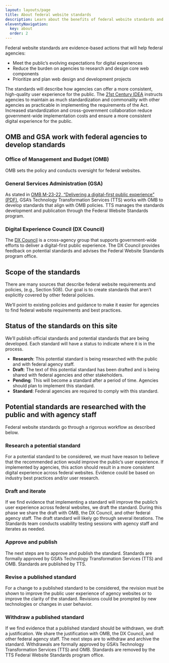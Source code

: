 ```yaml
---
layout: layouts/page
title: About federal website standards
description: Learn about the benefits of federal website standards and how they're created and managed.
eleventyNavigation:
  key: about
  order: 2
---
```


Federal website standards are evidence-based actions that will help federal agencies:
- Meet the public’s evolving expectations for digital experiences
- Reduce the burden on agencies to research and design core web components
- Prioritize and plan web design and development projects

The standards will describe how agencies can offer a more consistent, high-quality user experience for the public. The [21st Century IDEA](https://www.congress.gov/bill/115th-congress/house-bill/5759/text) instructs agencies to maintain as much standardization and commonality with other agencies as practicable in implementing the requirements of the Act. Increased standardization and cross-government collaboration reduce government-wide implementation costs and ensure a more consistent digital experience for the public. 


## OMB and GSA work with federal agencies to develop standards

### Office of Management and Budget (OMB)

OMB sets the policy and conducts oversight for federal websites. 

### General Services Administration (GSA)

As stated in [OMB M-23-22, “Delivering a digital-first public experience” (PDF)](https://www.whitehouse.gov/wp-content/uploads/2023/09/M-23-22-Delivering-a-Digital-First-Public-Experience.pdf), GSA’s Technology Transformation Services (TTS) works with OMB to develop standards that align with OMB policies. TTS manages the standards development and publication through the Federal Website Standards program. 

### Digital Experience Council (DX Council)

The [DX Council](https://digital.gov/resources/an-introduction-to-the-digital-experience-council/) is a cross-agency group that supports government-wide efforts to deliver a digital-first public experience. The DX Council provides feedback on potential standards and advises the Federal Website Standards program office.

## Scope of the standards

There are many sources that describe federal website requirements and policies, (e.g., Section 508). Our goal is to create standards that aren’t explicitly covered by other federal policies. 

We’ll point to existing policies and guidance to make it easier for agencies to find federal website requirements and best practices.

## Status of the standards on this site

We’ll publish official standards and potential standards that are being developed. Each standard will have a status to indicate where it is in the process. 

- **Research**: This potential standard is being researched with the public and with federal agency staff.
- **Draft**: The text of this potential standard has been drafted and is being shared with federal agencies and other stakeholders.
- **Pending**: This will become a standard after a period of time. Agencies should plan to implement this standard.
- **Standard**: Federal agencies are required to comply with this standard.

## Potential standards are researched with the public and with agency staff

Federal website standards go through a rigorous workflow as described below. 

### Research a potential standard

For a potential standard to be considered, we must have reason to believe that the recommended action would improve the public’s user experience. If implemented by agencies, this action should result in a more consistent digital experience across federal websites. Evidence could be based on industry best practices and/or user research.

### Draft and iterate

If we find evidence that implementing a standard will improve the public’s user experience across federal websites, we draft the standard. During this phase we share the draft with OMB, the DX Council, and other federal agency staff. The draft standard will likely go through several iterations. The Standards team conducts usability testing sessions with agency staff and iterates as needed. 

### Approve and publish

The next steps are to approve and publish the standard. Standards are formally approved by GSA’s Technology Transformation Services (TTS) and OMB. Standards are published by TTS.

### Revise a published standard

For a change to a published standard to be considered, the revision must be shown to improve the public user experience of agency websites or to improve the clarity of the standard. Revisions could be prompted by new technologies or changes in user behavior.

### Withdraw a published standard

If we find evidence that a published standard should be withdrawn, we draft a justification. We share the justification with OMB, the DX Council, and other federal agency staff. The next steps are to withdraw and archive the standard. Withdrawals are formally approved by GSA’s Technology Transformation Services (TTS) and OMB. Standards are removed by the TTS Federal Website Standards program office.




